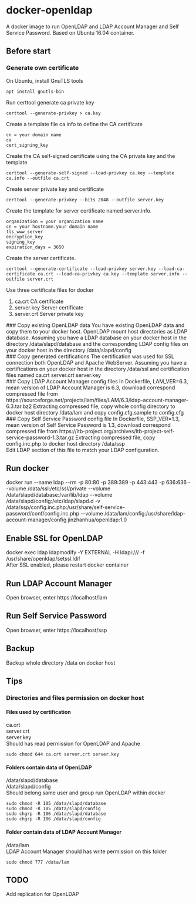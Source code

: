 # docker-openldap
A docker image to run OpenLDAP and LDAP Account Manager and Self Service Password.
Based on Ubuntu 16.04 container.

## Before start 
### Generate own certificate
On Ubuntu, install GnuTLS tools
<pre><code>apt install gnutls-bin</code></pre>
Run certtool generate ca private key
<pre><code>certtool --generate-privkey > ca.key</code></pre>
Create a template file ca.info to define the CA certificate<br>
<pre><code>cn = your domain name
ca
cert_signing_key</code></pre>
Create the CA self-signed certificate using the CA private key and the template
<pre><code>certtool --generate-self-signed --load-privkey ca.key --template ca.info --outfile ca.crt</code></pre>
Create server private key and certificate<br>
<pre><code>certtool --generate-privkey --bits 2048 --outfile server.key</code></pre>
Create the template for server certificate named server.info. 
<pre><code>organization = your organization name
cn = your hostname.your domain name
tls_www_server
encryption_key
signing_key
expiration_days = 3650</code></pre>
Create the server certificate.
<pre><code>certtool --generate-certificate --load-privkey server.key --load-ca-certificate ca.crt --load-ca-privkey ca.key --template server.info --outfile server.crt</code></pre>
Use three certificate files for docker
<ol>
<li>ca.crt           CA certificate</li>
<li>server.key       Server certificate</li>
<li>server.crt       Server private key</li>
</ol>
### Copy existing OpenLDAP data
You have existing OpenLDAP data and copy them to your docker host. OpenLDAP mount host directories as LDAP database. Assuming you have a LDAP database on your docker host in the directory /data/slapd/database and the corresponding LDAP config files on your docker host in the directory /data/slapd/config<br>
### Copy generated certifications
The certification was used for SSL connection both OpenLDAP and Apache WebServer. Assuming you have a certifications on your docker host in the directory /data/ssl and certification files named ca.crt server.crt server.key<br> 
### Copy LDAP Account Manager config files
In Dockerfile, LAM_VER=6.3, mean version of LDAP Account Manager is 6.3, download correspond compressed file from https://sourceforge.net/projects/lam/files/LAM/6.3/ldap-account-manager-6.3.tar.bz2
Extracting compressed file, copy whole config directory to docker host directory /data/lam 
and copy config.cfg.sample to config.cfg<br>
### Copy Self Service Password config file
In Dockerfile, SSP_VER=1.3, mean version of Self Service Password is 1.3, download correspond compressed file from https://ltb-project.org/archives/ltb-project-self-service-password-1.3.tar.gz
Extracting compressed file, copy config.inc.php to docker host directory /data/ssp<br>
Edit LDAP section of this file to match your LDAP configuration.

## Run docker
docker run --name ldap --rm -p 80:80 -p 389:389 -p 443:443 -p 636:636 --volume /data/ssl:/etc/ssl/private --volume /data/slapd/database:/var/lib/ldap --volume /data/slapd/config:/etc/ldap/slapd.d -v /data/ssp/config.inc.php:/usr/share/self-service-password/conf/config.inc.php --volume /data/lam/config:/usr/share/ldap-account-manager/config jinzhanhua/openldap:1.0

## Enable SSL for OpenLDAP
docker exec ldap ldapmodify -Y EXTERNAL -H ldapi:/// -f /usr/share/openldap/setssl.ldif<br>After SSL enabled, please restart docker container

## Run LDAP Account Manager
Open browser, enter https://localhost/lam 

## Run Self Service Password
Open browser, enter https://localhost/ssp

## Backup
Backup whole directory /data on docker host
## Tips
### Directories and files permission on docker host
#### Files used by certification
ca.crt<br>
server.crt<br>
server.key<br>
Should has read permission for OpenLDAP and Apache<br>
<pre><code>sudo chmod 644 ca.crt server.crt server.key</pre></code>
#### Folders contain data of OpenLDAP
/data/slapd/database<br>
/data/slapd/config<br>
Should belong same user and group run OpenLDAP within docker<br>
<pre><code>sudo chmod -R 105 /data/slapd/database
sudo chmod -R 105 /data/slapd/config
sudo chgrp -R 106 /data/slapd/database
sudo chgrp -R 106 /data/slapd/config</pre></code>
#### Folder contain data of LDAP Account Manager
/data/lam<br>
LDAP Account Manager should has write permission on this folder<br>
<pre><code>sudo chmod 777 /data/lam</pre></code> 
## TODO
Add replication for OpenLDAP
